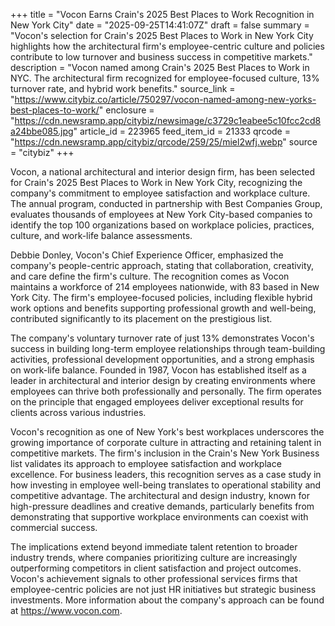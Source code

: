 +++
title = "Vocon Earns Crain's 2025 Best Places to Work Recognition in New York City"
date = "2025-09-25T14:41:07Z"
draft = false
summary = "Vocon's selection for Crain's 2025 Best Places to Work in New York City highlights how the architectural firm's employee-centric culture and policies contribute to low turnover and business success in competitive markets."
description = "Vocon named among Crain's 2025 Best Places to Work in NYC. The architectural firm recognized for employee-focused culture, 13% turnover rate, and hybrid work benefits."
source_link = "https://www.citybiz.co/article/750297/vocon-named-among-new-yorks-best-places-to-work/"
enclosure = "https://cdn.newsramp.app/citybiz/newsimage/c3729c1eabee5c10fcc2cd8a24bbe085.jpg"
article_id = 223965
feed_item_id = 21333
qrcode = "https://cdn.newsramp.app/citybiz/qrcode/259/25/miel2wfj.webp"
source = "citybiz"
+++

<p>Vocon, a national architectural and interior design firm, has been selected for Crain's 2025 Best Places to Work in New York City, recognizing the company's commitment to employee satisfaction and workplace culture. The annual program, conducted in partnership with Best Companies Group, evaluates thousands of employees at New York City-based companies to identify the top 100 organizations based on workplace policies, practices, culture, and work-life balance assessments.</p><p>Debbie Donley, Vocon's Chief Experience Officer, emphasized the company's people-centric approach, stating that collaboration, creativity, and care define the firm's culture. The recognition comes as Vocon maintains a workforce of 214 employees nationwide, with 83 based in New York City. The firm's employee-focused policies, including flexible hybrid work options and benefits supporting professional growth and well-being, contributed significantly to its placement on the prestigious list.</p><p>The company's voluntary turnover rate of just 13% demonstrates Vocon's success in building long-term employee relationships through team-building activities, professional development opportunities, and a strong emphasis on work-life balance. Founded in 1987, Vocon has established itself as a leader in architectural and interior design by creating environments where employees can thrive both professionally and personally. The firm operates on the principle that engaged employees deliver exceptional results for clients across various industries.</p><p>Vocon's recognition as one of New York's best workplaces underscores the growing importance of corporate culture in attracting and retaining talent in competitive markets. The firm's inclusion in the Crain's New York Business list validates its approach to employee satisfaction and workplace excellence. For business leaders, this recognition serves as a case study in how investing in employee well-being translates to operational stability and competitive advantage. The architectural and design industry, known for high-pressure deadlines and creative demands, particularly benefits from demonstrating that supportive workplace environments can coexist with commercial success.</p><p>The implications extend beyond immediate talent retention to broader industry trends, where companies prioritizing culture are increasingly outperforming competitors in client satisfaction and project outcomes. Vocon's achievement signals to other professional services firms that employee-centric policies are not just HR initiatives but strategic business investments. More information about the company's approach can be found at <a href="https://www.vocon.com" rel="nofollow" target="_blank">https://www.vocon.com</a>.</p>